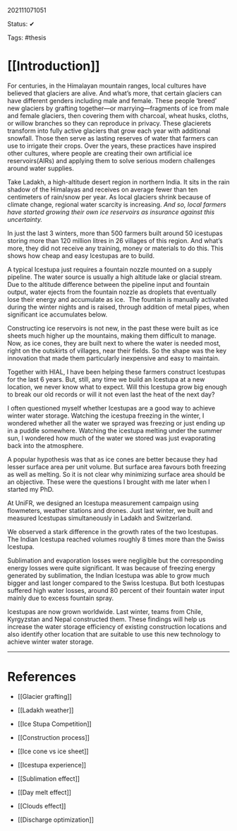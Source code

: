 202111071051

Status: ✔

 Tags: #thesis

# [[Introduction]]

For centuries, in the Himalayan mountain ranges, local cultures have believed that glaciers are alive. And what’s more, that certain glaciers can have different genders including male and female. These people ‘breed’ new glaciers by grafting together—or marrying—fragments of ice from male and female glaciers, then covering them with charcoal, wheat husks, cloths, or willow branches so they can reproduce in privacy. These glacierets transform into fully active glaciers that grow each year with additional snowfall. Those then serve as lasting reserves of water that farmers can use to irrigate their crops. Over the years, these practices have inspired other cultures, where people are creating their own artificial ice reservoirs(AIRs) and applying them to solve serious modern challenges around water supplies.

Take Ladakh, a high-altitude desert region in northern India. It sits in the rain shadow of the Himalayas and receives on average fewer than ten centimeters of rain/snow per year. As local glaciers shrink because of climate change, regional water scarcity is increasing. _And so, local farmers have started growing their own ice reservoirs as insurance against this uncertainty._ 

In just the last 3 winters, more than 500 farmers built around 50 icestupas storing more than 120 million litres in 26 villages of this region. And what’s more, they did not receive any training, money or materials to do this. This shows how cheap and easy Icestupas are to build. 

A typical Icestupa just requires a fountain nozzle mounted on a supply pipeline. The water source is usually a high altitude lake or glacial stream. Due to the altitude difference between the pipeline input and fountain output, water ejects from the fountain nozzle as droplets that eventually lose their energy and accumulate as ice.  The fountain is manually activated during the winter nights and is raised, through addition of metal pipes, when significant ice accumulates below.

Constructing ice reservoirs is not new, in the past these were built as ice sheets much higher up the mountains, making them difficult to manage. Now, as ice cones, they are built next to where the water is needed most, right on the outskirts of villages, near their fields. So the shape was the key innovation that made them particularly inexpensive and easy to maintain.


Together with HIAL, I have been helping these farmers construct Icestupas for the last 6 years. But, still, any time we build an Icestupa at a new location, we never know what to expect. Will this Icestupa grow big enough to break our old records or will it not even last the heat of the next day? 

I often questioned myself whether Icestupas are a good way to achieve winter water storage. Watching the icestupa freezing in the winter, I wondered whether all the water we sprayed was freezing or just ending up in a puddle somewhere. Watching the icestupa melting under the summer sun, I wondered how much of the water we stored was just evaporating back into the atmosphere. 

A popular hypothesis was that as ice cones are better because they had lesser surface area per unit volume. But surface area favours both freezing as well as melting. So it is not clear why minimizing surface area should be an objective.
These were the questions I brought with me later when I started my PhD.


At UniFR, we designed an Icestupa measurement campaign using flowmeters, weather stations and drones. Just last winter, we built and measured Icestupas simultaneously in Ladakh and Switzerland.

We observed a stark difference in the growth rates of the two Icestupas. The Indian Icestupa reached volumes roughly 8 times more than the Swiss Icestupa. 

Sublimation and evaporation losses were negligible but the corresponding energy losses were quite significant. It was because of freezing energy generated by sublimation, the Indian Icestupa was able to grow much bigger and last longer compared to the Swiss Icestupa. But both Icestupas suffered high water losses, around 80 percent of their fountain water input mainly due to excess fountain spray.

Icestupas are now grown worldwide. Last winter, teams from Chile, Kyrgyzstan and Nepal constructed them. These findings will help us increase the water storage efficiency of existing construction locations and also identify other location that are suitable to use this new technology to achieve winter water storage.

---
# References

- [[Glacier grafting]]

- [[Ladakh weather]]

- [[Ice Stupa Competition]]

- [[Construction process]]

- [[Ice cone vs ice sheet]]

- [[Icestupa experience]]

- [[Sublimation effect]]

- [[Day melt effect]]

- [[Clouds effect]]

- [[Discharge optimization]]